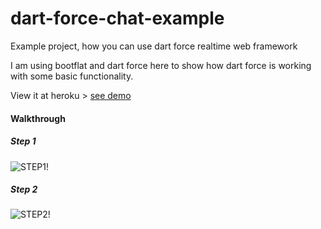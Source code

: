 dart-force-chat-example
=======================

Example project, how you can use dart force realtime web framework

I am using bootflat and dart force here to show how dart force is working with some basic functionality.

View it at heroku > [see demo](http://forcechat.herokuapp.com/)

#### Walkthrough ####

##### Step 1 #####

![STEP1!](https://raw.github.com/jorishermans/dart-force-chat-example/master/walkthrough/step1.png)

##### Step 2 #####

![STEP2!](https://raw.github.com/jorishermans/dart-force-chat-example/master/walkthrough/step2.png)

